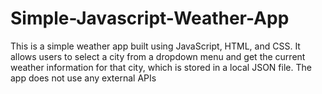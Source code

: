 # Simple-Javascript-Weather-App
This is a simple weather app built using JavaScript, HTML, and CSS. It allows users to select a city from a dropdown menu and get the current weather information for that city, which is stored in a local JSON file. The app does not use any external APIs
